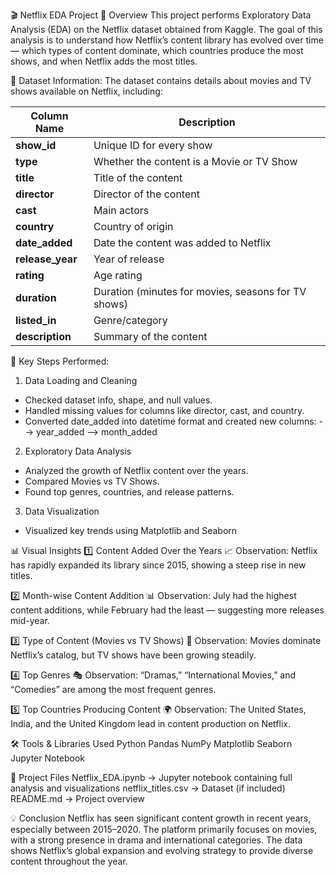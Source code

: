 🎬 Netflix EDA Project
📌 Overview
This project performs Exploratory Data Analysis (EDA) on the Netflix dataset obtained from Kaggle.
The goal of this analysis is to understand how Netflix’s content library has evolved over time —
which types of content dominate, which countries produce the most shows, and when Netflix adds the most titles.


📂 Dataset Information:
The dataset contains details about movies and TV shows available on Netflix, including:

| Column Name      | Description                                         |
| ---------------- | --------------------------------------------------- |
| **show_id**      | Unique ID for every show                            |
| **type**         | Whether the content is a Movie or TV Show           |
| **title**        | Title of the content                                |
| **director**     | Director of the content                             |
| **cast**         | Main actors                                         |
| **country**      | Country of origin                                   |
| **date_added**   | Date the content was added to Netflix               |
| **release_year** | Year of release                                     |
| **rating**       | Age rating                                          |
| **duration**     | Duration (minutes for movies, seasons for TV shows) |
| **listed_in**    | Genre/category                                      |
| **description**  | Summary of the content                              |


🧠 Key Steps Performed:
1. Data Loading and Cleaning
* Checked dataset info, shape, and null values.
* Handled missing values for columns like director, cast, and country.
* Converted date_added into datetime format and created new columns:
--> year_added
--> month_added

2. Exploratory Data Analysis
* Analyzed the growth of Netflix content over the years.
* Compared Movies vs TV Shows.
* Found top genres, countries, and release patterns.

3. Data Visualization
* Visualized key trends using Matplotlib and Seaborn


📊 Visual Insights
1️⃣ Content Added Over the Years
📈 Observation: Netflix has rapidly expanded its library since 2015, showing a steep rise in new titles.

2️⃣ Month-wise Content Addition
📊 Observation: July had the highest content additions, while February had the least — suggesting more releases mid-year.

3️⃣ Type of Content (Movies vs TV Shows)
🎥 Observation: Movies dominate Netflix’s catalog, but TV shows have been growing steadily.

4️⃣ Top Genres
🎭 Observation: “Dramas,” “International Movies,” and “Comedies” are among the most frequent genres.

5️⃣ Top Countries Producing Content
🌍 Observation: The United States, India, and the United Kingdom lead in content production on Netflix.


🛠️ Tools & Libraries Used
Python
Pandas
NumPy
Matplotlib
Seaborn
Jupyter Notebook


📁 Project Files
Netflix_EDA.ipynb → Jupyter notebook containing full analysis and visualizations
netflix_titles.csv → Dataset (if included)
README.md → Project overview


💡 Conclusion
Netflix has seen significant content growth in recent years, especially between 2015–2020.
The platform primarily focuses on movies, with a strong presence in drama and international categories.
The data shows Netflix’s global expansion and evolving strategy to provide diverse content throughout the year.
